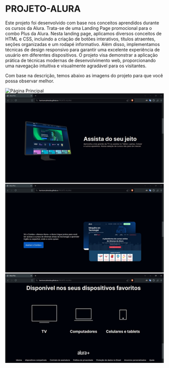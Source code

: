 # PROJETO-ALURA

Este projeto foi desenvolvido com base nos conceitos aprendidos durante os cursos da Alura. Trata-se de uma Landing Page promocional para o combo Plus da Alura. Nesta landing page, aplicamos diversos conceitos de HTML e CSS, incluindo a criação de botões interativos, títulos atraentes, seções organizadas e um rodapé informativo. Além disso, implementamos técnicas de design responsivo para garantir uma excelente experiência de usuário em diferentes dispositivos. O projeto visa demonstrar a aplicação prática de técnicas modernas de desenvolvimento web, proporcionando uma navegação intuitiva e visualmente agradável para os visitantes.

Com base na descrição, temos abaixo as imagens do projeto para que você possa observar melhor.

![Página Principal](/SRC/Img%20readme/Página%20Principal.jpeg)
![Section 01](/SRC/Img%20readme/Section%2001.jpeg)
![Section 02](/SRC/Img%20readme/Section%2002.jpeg)
![Section 03](/SRC/Img%20readme/Section%2003.jpeg)
 
